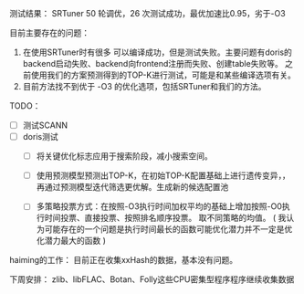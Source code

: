 测试结果：
SRTuner 50 轮调优，26 次测试成功，最优加速比0.95，劣于-O3

目前主要存在的问题：
1. 在使用SRTuner时有很多 可以编译成功，但是测试失败。主要问题有doris的backend启动失败、backend向frontend注册而失败、创建table失败等。   之前使用我们的方案预测得到的TOP-K进行测试，可能是和某些编译选项有关。
2. 目前方法找不到优于 -O3 的优化选项，包括SRTuner和我们的方法。



TODO：
- [ ] 测试SCANN
- [ ] doris测试
	- [ ] 将关键优化标志应用于搜索阶段，减小搜索空间。
	- [ ] 使用预测模型预测出TOP-K，在初始TOP-K配置基础上进行遗传变异，，再通过预测模型迭代筛选更优解。生成新的候选配置池
	- [ ] 多策略投票方式：在按照-O3执行时间加权平均的基础上增加按照-O0执行时间投票、直接投票、按照排名顺序投票。  取不同策略的均值。
	      ( 我认为可能存在的一个问题是执行时间最长的函数可能优化潜力并不一定是优化潜力最大的函数 )


haiming的工作：
目前正在收集xxHash的数据，基本没有问题。

下周安排：
zlib、libFLAC、Botan、Folly这些CPU密集型程序程序继续收集数据